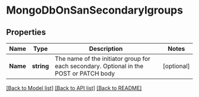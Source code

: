 # MongoDbOnSanSecondaryIgroups

## Properties

Name | Type | Description | Notes
------------ | ------------- | ------------- | -------------
**Name** | **string** | The name of the initiator group for each secondary. Optional in the POST or PATCH body | [optional] 

[[Back to Model list]](../README.md#documentation-for-models) [[Back to API list]](../README.md#documentation-for-api-endpoints) [[Back to README]](../README.md)


